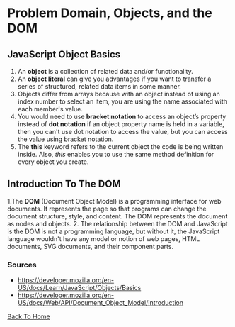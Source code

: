 # Problem Domain, Objects, and the DOM

## JavaScript Object Basics

1. An **object** is a collection of related data and/or functionality.
2. An **object literal** can give you advantages if you want to transfer a series of structured, related data items in some manner.
3. Objects differ from arrays because with an object  instead of using an index number to select an item, you are using the name associated with each member's value.
4. You would need to use **bracket notation** to access an object’s property instead of **dot notation** if an object property name is held in a variable, then you can't use dot notation to access the value, but you can access the value using bracket notation.
5. The **this** keyword refers to the current object the code is being written inside. Also, *this* enables you to use the same method definition for every object you create.

## Introduction To The DOM

1.The **DOM** (Document Object Model) is a programming interface for web documents. It represents the page so that programs can change the document structure, style, and content. The DOM represents the document as nodes and objects.
2. The relationship between the DOM and JavaScript is the DOM is not a programming language, but without it, the JavaScript language wouldn't have any model or notion of web pages, HTML documents, SVG documents, and their component parts.

### Sources

- <https://developer.mozilla.org/en-US/docs/Learn/JavaScript/Objects/Basics>
- <https://developer.mozilla.org/en-US/docs/Web/API/Document_Object_Model/Introduction>

[Back To Home](../README.md)
